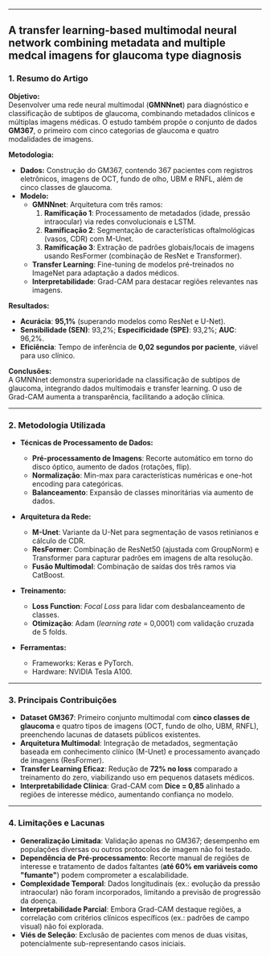 ***
## A transfer learning-based multimodal neural network combining metadata and multiple medcal imagens for glaucoma type diagnosis

### 1. **Resumo do Artigo**  

**Objetivo:**  
Desenvolver uma rede neural multimodal (**GMNNnet**) para diagnóstico e classificação de subtipos de glaucoma, combinando metadados clínicos e múltiplas imagens médicas. O estudo também propõe o conjunto de dados **GM367**, o primeiro com cinco categorias de glaucoma e quatro modalidades de imagens.  

**Metodologia:**  
- **Dados:** Construção do GM367, contendo 367 pacientes com registros eletrônicos, imagens de OCT, fundo de olho, UBM e RNFL, além de cinco classes de glaucoma.  
- **Modelo:**  
  - **GMNNnet**: Arquitetura com três ramos:  
    1. **Ramificação 1**: Processamento de metadados (idade, pressão intraocular) via redes convolucionais e LSTM.  
    2. **Ramificação 2**: Segmentação de características oftalmológicas (vasos, CDR) com M-Unet.  
    3. **Ramificação 3**: Extração de padrões globais/locais de imagens usando ResFormer (combinação de ResNet e Transformer).  
  - **Transfer Learning**: Fine-tuning de modelos pré-treinados no ImageNet para adaptação a dados médicos.  
  - **Interpretabilidade**: Grad-CAM para destacar regiões relevantes nas imagens.  

**Resultados:**  
- **Acurácia**: **95,1%** (superando modelos como ResNet e U-Net).  
- **Sensibilidade (SEN)**: 93,2%; **Especificidade (SPE)**: 93,2%; **AUC**: 96,2%.  
- **Eficiência**: Tempo de inferência de **0,02 segundos por paciente**, viável para uso clínico.  

**Conclusões:**  
A GMNNnet demonstra superioridade na classificação de subtipos de glaucoma, integrando dados multimodais e transfer learning. O uso de Grad-CAM aumenta a transparência, facilitando a adoção clínica.  

***
### 2. **Metodologia Utilizada**  

- **Técnicas de Processamento de Dados:**  
  - **Pré-processamento de Imagens**: Recorte automático em torno do disco óptico, aumento de dados (rotações, flip).  
  - **Normalização**: Min-max para características numéricas e one-hot encoding para categóricas.  
  - **Balanceamento**: Expansão de classes minoritárias via aumento de dados.  

- **Arquitetura da Rede:**  
  - **M-Unet**: Variante da U-Net para segmentação de vasos retinianos e cálculo de CDR.  
  - **ResFormer**: Combinação de ResNet50 (ajustada com GroupNorm) e Transformer para capturar padrões em imagens de alta resolução.  
  - **Fusão Multimodal**: Combinação de saídas dos três ramos via CatBoost.  

- **Treinamento:**  
  - **Loss Function**: *Focal Loss* para lidar com desbalanceamento de classes.  
  - **Otimização**: Adam (*learning rate* = 0,0001) com validação cruzada de 5 folds.  

- **Ferramentas:**  
  - Frameworks: Keras e PyTorch.  
  - Hardware: NVIDIA Tesla A100.  

***
### 3. **Principais Contribuições**  

- **Dataset GM367**: Primeiro conjunto multimodal com **cinco classes de glaucoma** e quatro tipos de imagens (OCT, fundo de olho, UBM, RNFL), preenchendo lacunas de datasets públicos existentes.  
- **Arquitetura Multimodal**: Integração de metadados, segmentação baseada em conhecimento clínico (M-Unet) e processamento avançado de imagens (ResFormer).  
- **Transfer Learning Eficaz**: Redução de **72% no loss** comparado a treinamento do zero, viabilizando uso em pequenos datasets médicos.  
- **Interpretabilidade Clínica**: Grad-CAM com **Dice = 0,85** alinhado a regiões de interesse médico, aumentando confiança no modelo.  

***
### 4. **Limitações e Lacunas**  

- **Generalização Limitada**: Validação apenas no GM367; desempenho em populações diversas ou outros protocolos de imagem não foi testado.  
- **Dependência de Pré-processamento**: Recorte manual de regiões de interesse e tratamento de dados faltantes (**até 60% em variáveis como "fumante"**) podem comprometer a escalabilidade.  
- **Complexidade Temporal**: Dados longitudinais (ex.: evolução da pressão intraocular) não foram incorporados, limitando a previsão de progressão da doença.  
- **Interpretabilidade Parcial**: Embora Grad-CAM destaque regiões, a correlação com critérios clínicos específicos (ex.: padrões de campo visual) não foi explorada.  
- **Viés de Seleção**: Exclusão de pacientes com menos de duas visitas, potencialmente sub-representando casos iniciais.  